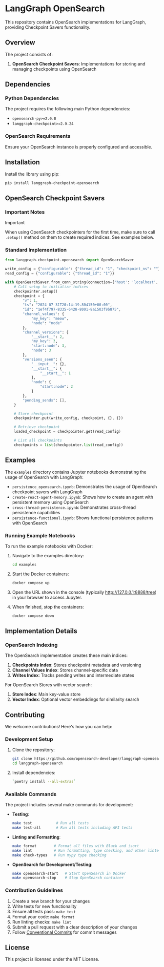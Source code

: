 # LangGraph OpenSearch

This repository contains OpenSearch implementations for LangGraph, providing Checkpoint Savers functionality.

## Overview

The project consists of:

1. **OpenSearch Checkpoint Savers**: Implementations for storing and managing checkpoints using OpenSearch

## Dependencies

### Python Dependencies

The project requires the following main Python dependencies:

- `opensearch-py>=2.0.0`
- `langgraph-checkpoint>=2.0.24`

### OpenSearch Requirements

Ensure your OpenSearch instance is properly configured and accessible.

## Installation

Install the library using pip:

```bash
pip install langgraph-checkpoint-opensearch
```

## OpenSearch Checkpoint Savers

### Important Notes

> [!IMPORTANT]
> When using OpenSearch checkpointers for the first time, make sure to call `.setup()` method on them to create required indices. See examples below.

### Standard Implementation

```python
from langgraph.checkpoint.opensearch import OpenSearchSaver

write_config = {"configurable": {"thread_id": "1", "checkpoint_ns": ""}}
read_config = {"configurable": {"thread_id": "1"}}

with OpenSearchSaver.from_conn_string(connection={'host': 'localhost', 'port': 9200}) as checkpointer:
    # Call setup to initialize indices
    checkpointer.setup()
    checkpoint = {
        "v": 1,
        "ts": "2024-07-31T20:14:19.804150+00:00",
        "id": "1ef4f797-8335-6428-8001-8a1503f9b875",
        "channel_values": {
            "my_key": "meow",
            "node": "node"
        },
        "channel_versions": {
            "__start__": 2,
            "my_key": 3,
            "start:node": 3,
            "node": 3
        },
        "versions_seen": {
            "__input__": {},
            "__start__": {
                "__start__": 1
            },
            "node": {
                "start:node": 2
            }
        },
        "pending_sends": [],
    }

    # Store checkpoint
    checkpointer.put(write_config, checkpoint, {}, {})

    # Retrieve checkpoint
    loaded_checkpoint = checkpointer.get(read_config)

    # List all checkpoints
    checkpoints = list(checkpointer.list(read_config))
```
## Examples

The `examples` directory contains Jupyter notebooks demonstrating the usage of OpenSearch with LangGraph:

- `persistence_opensearch.ipynb`: Demonstrates the usage of OpenSearch checkpoint savers with LangGraph
- `create-react-agent-memory.ipynb`: Shows how to create an agent with persistent memory using OpenSearch
- `cross-thread-persistence.ipynb`: Demonstrates cross-thread persistence capabilities
- `persistence-functional.ipynb`: Shows functional persistence patterns with OpenSearch

### Running Example Notebooks

To run the example notebooks with Docker:

1. Navigate to the examples directory:

   ```bash
   cd examples
   ```

2. Start the Docker containers:

   ```bash
   docker compose up
   ```

3. Open the URL shown in the console (typically <http://127.0.0.1:8888/tree>) in your browser to access Jupyter.

4. When finished, stop the containers:

   ```bash
   docker compose down
   ```

## Implementation Details

### OpenSearch Indexing

The OpenSearch implementation creates these main indices:

1. **Checkpoints Index**: Stores checkpoint metadata and versioning
2. **Channel Values Index**: Stores channel-specific data
3. **Writes Index**: Tracks pending writes and intermediate states

For OpenSearch Stores with vector search:

1. **Store Index**: Main key-value store
2. **Vector Index**: Optional vector embeddings for similarity search

## Contributing

We welcome contributions! Here's how you can help:

### Development Setup

1. Clone the repository:

   ```bash
   git clone https://github.com/opensearch-developer/langgraph-opensearch
   cd langgraph-opensearch
   ```

2. Install dependencies:

   ```bash
   `poetry install --all-extras`
   ```

### Available Commands

The project includes several make commands for development:

- **Testing**:

  ```bash
  make test           # Run all tests
  make test-all       # Run all tests including API tests
  ```

- **Linting and Formatting**:

  ```bash
  make format        # Format all files with Black and isort
  make lint          # Run formatting, type checking, and other linters
  make check-types   # Run mypy type checking
  ```

- **OpenSearch for Development/Testing**:

  ```bash
  make opensearch-start   # Start OpenSearch in Docker
  make opensearch-stop    # Stop OpenSearch container
  ```

### Contribution Guidelines

1. Create a new branch for your changes
2. Write tests for new functionality
3. Ensure all tests pass: `make test`
4. Format your code: `make format`
5. Run linting checks: `make lint`
6. Submit a pull request with a clear description of your changes
7. Follow [Conventional Commits](https://www.conventionalcommits.org/en/v1.0.0/) for commit messages

## License

This project is licensed under the MIT License.
